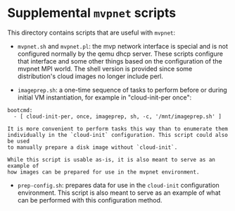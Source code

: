 # Supplemental `mvpnet` scripts

This directory contains scripts that are useful with `mvpnet`:

* `mvpnet.sh` and `mvpnet.pl`: the mvp network interface is special and is not
configured normally by the qemu dhcp server.  These scripts configure that 
interface and some other things based on the configuration of the mvpnet MPI
world.  The shell version is provided since some distribution's cloud images no 
longer include perl.

* `imageprep.sh`: a one-time sequence of tasks to perform before or during 
initial VM instantiation, for example in "cloud-init-per once":
```
bootcmd:
  - [ cloud-init-per, once, imageprep, sh, -c, '/mnt/imageprep.sh' ]
```

    It is more convenient to perform tasks this way than to enumerate them 
    individually in the `cloud-init` configuration. This script could also be used 
    to manually prepare a disk image without `cloud-init`.

    While this script is usable as-is, it is also meant to serve as an example of
    how images can be prepared for use in the mvpnet environment.

* `prep-config.sh`: prepares data for use in the `cloud-init` configuration
environment.  This script is also meant to serve as an example of what can be 
performed with this configuration method.

